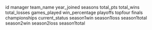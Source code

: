 id
manager
team_name
year_joined
seasons
total_pts
total_wins
total_losses
games_played
win_percentage
playoffs
topfour
finals
championships
current_status
season1win
season1loss
season1total
season2win
season2loss
season1total